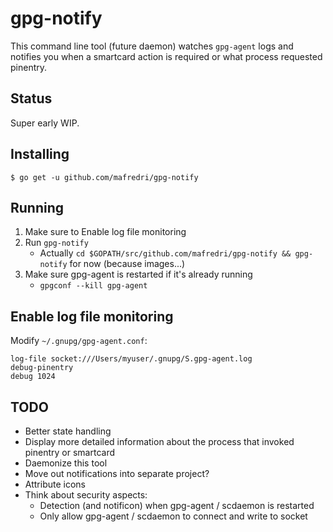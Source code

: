 # gpg-notify

This command line tool (future daemon) watches `gpg-agent` logs and notifies you when a smartcard action is required or what process requested pinentry.

## Status

Super early WIP.

## Installing

```console
$ go get -u github.com/mafredri/gpg-notify
```

## Running

1. Make sure to Enable log file monitoring
2. Run `gpg-notify`
    - Actually `cd $GOPATH/src/github.com/mafredri/gpg-notify && gpg-notify` for now (because images...)
3. Make sure gpg-agent is restarted if it's already running
    - `gpgconf --kill gpg-agent`

## Enable log file monitoring

Modify `~/.gnupg/gpg-agent.conf`:

```
log-file socket:///Users/myuser/.gnupg/S.gpg-agent.log
debug-pinentry
debug 1024
```

## TODO

- Better state handling
- Display more detailed information about the process that invoked pinentry or smartcard
- Daemonize this tool
- Move out notifications into separate project?
- Attribute icons
- Think about security aspects:
    - Detection (and notificon) when gpg-agent / scdaemon is restarted
    - Only allow gpg-agent / scdaemon to connect and write to socket
